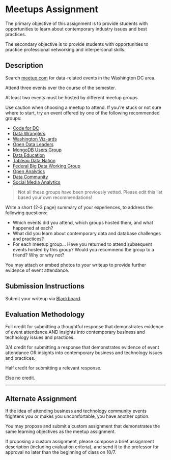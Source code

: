 # Meetups Assignment

The primary objective of this assignment is to
  provide students with opportunities to
   learn about contemporary industry issues and best practices.

The secondary objective is to
  provide students with opportunities to
  practice professional networking and interpersonal skills.

## Description

Search [meetup.com](http://www.meetup.com/) for data-related
 events in the Washington DC area.

Attend three events over the course of the semester.

At least two events must be hosted by different meetup groups.

Use caution when choosing a meetup to attend. If you're stuck or not sure where to start, try an event offered by one of the following recommended groups:

 + [Code for DC](http://www.meetup.com/Code-for-DC/)
 + [Data Wranglers](http://www.meetup.com/Data-Wranglers-DC/)
 + [Washington Viz-ards](http://www.meetup.com/Washington-Viz-ards/)
 + [Open Data Leaders](http://www.meetup.com/Open-Data-Leaders/)
 + [MongoDB Users Group](http://www.meetup.com/Washington-DC-MongoDB-Users-Group/)
 + [Data Education](http://www.meetup.com/Data-Education-DC/)
 + [Tableau Data Nation](http://www.meetup.com/DC-Tableau-DATA-Nation/)
 + [Federal Big Data Working Group](http://www.meetup.com/Federal-Big-Data-Working-Group/)
 + [Open Analytics](http://www.meetup.com/OpenAnalyticsDC/)
 + [Data Community](http://www.meetup.com/Data-Community-DC/)
 + [Social Media Analytics](http://www.meetup.com/Social-Media-Analytics-DC/)

> Not all these groups have been previously vetted. Please edit this list based your own recommendations!

Write a short (2-3 page) summary of your experiences, to address the following questions:

 + Which events did you attend, which groups hosted them, and what happened at each?
 + What did you learn about contemporary data and database challenges and practices?
 + For each meetup group... Have you returned to attend subsequent events hosted by this group? Would you recommend the group to a friend? Why or why not?

You may attach or embed photos to your writeup to provide further evidence of event attendance.

## Submission Instructions

Submit your writeup via [Blackboard](https://blackboard.gwu.edu/webapps/assignment/uploadAssignment?content_id=_6858232_1&course_id=_260328_1&assign_group_id=&mode=cpview).

## Evaluation Methodology

Full credit for submitting a thoughtful response that demonstrates
 evidence of event attendance AND
 insights into contemporary business and technology issues and practices.

3/4 credit for submitting a response that demonstrates evidence of event attendance OR
 insights into contemporary business and technology issues and practices.

Half credit for submitting a relevant response.

Else no credit.

<hr>

## Alternate Assignment

If the idea of attending business and technology community events frightens you
 or makes you uncomfortable,
 you have another option.

You may propose and submit a custom assignment
 that demonstrates the same learning objectives as the meetup assignment.

If proposing a custom assignment,
 please compose a brief assignment description (including evaluation criteria),
 and send it to the professor for approval no later than
 the beginning of class on 10/7.
